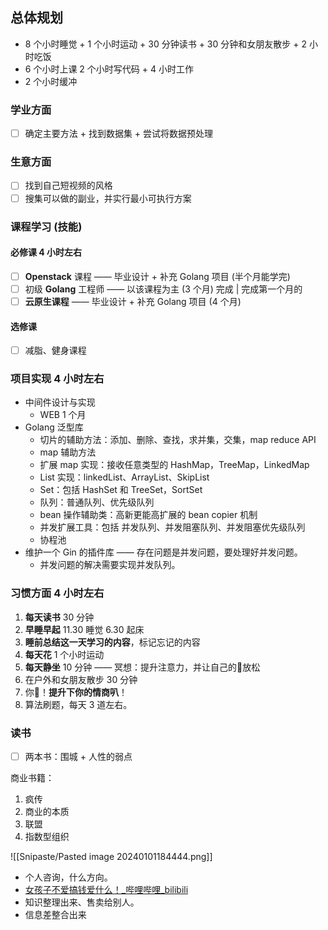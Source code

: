 ## 总体规划

- 8 个小时睡觉 + 1 个小时运动 + 30 分钟读书 + 30 分钟和女朋友散步 + 2 小时吃饭  
- 6 个小时上课 2 个小时写代码 + 4 小时工作  
- 2 个小时缓冲

### 学业方面

- [ ] 确定主要方法 + 找到数据集 + 尝试将数据预处理

### 生意方面

- [ ] 找到自己短视频的风格
- [ ] 搜集可以做的副业，并实行最小可执行方案

### 课程学习 (技能)

#### 必修课 4 小时左右

- [ ] **Openstack** 课程 —— 毕业设计 + 补充 Golang 项目 (半个月能学完)
- [ ] 初级 **Golang** 工程师 —— 以该课程为主 (3 个月) 完成 | 完成第一个月的
- [ ] **云原生课程** —— 毕业设计 + 补充 Golang 项目 (4 个月)

#### 选修课

- [ ] 减脂、健身课程

### 项目实现 4 小时左右

- 中间件设计与实现
	- WEB 1 个月
- Golang 泛型库
	- 切片的辅助方法：添加、删除、查找，求并集，交集，map reduce API
	- map 辅助方法
	- 扩展 map 实现：接收任意类型的 HashMap，TreeMap，LinkedMap
	- List 实现：linkedList、ArrayList、SkipList
	- Set：包括 HashSet 和 TreeSet，SortSet
	- 队列：普通队列、优先级队列
	- bean 操作辅助类：高新更能高扩展的 bean copier 机制
	- 并发扩展工具：包括 并发队列、并发阻塞队列、并发阻塞优先级队列
	- 协程池
- 维护一个 Gin 的插件库 —— 存在问题是并发问题，要处理好并发问题。
	- 并发问题的解决需要实现并发队列。

### 习惯方面 4 小时左右

1. **每天读书** 30 分钟
2. **早睡早起** 11.30 睡觉 6.30 起床
3. **睡前总结这一天学习的内容**，标记忘记的内容
4. **每天花** 1 个小时运动
5. **每天静坐** 10 分钟 —— 冥想：提升注意力，并让自己的🧠放松
6. 在户外和女朋友散步 30 分钟
7. 你🦆！**提升下你的情商叭**！
8. 算法刷题，每天 3 道左右。

### 读书

- [ ] 两本书：围城 + 人性的弱点

商业书籍：  

1. 疯传  
2. 商业的本质
3. 联盟
4. 指数型组织

![[Snipaste/Pasted image 20240101184444.png]]

- 个人咨询，什么方向。
- [女孩子不爱搞钱爱什么！_哔哩哔哩_bilibili](https://www.bilibili.com/video/BV1zT4y1p779/?spm_id_from=333.1007.tianma.1-3-3.click&vd_source=25509bb582bc4a25d86d871d5cdffca3)
- 知识整理出来、售卖给别人。
- 信息差整合出来
